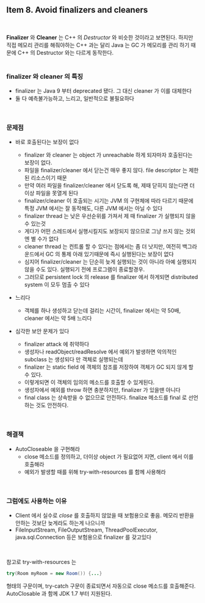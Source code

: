 ## Item 8. Avoid finalizers and cleaners
<br/>

**Finalizer** 와 **Cleaner** 는 C++ 의 *Destructor* 와 비슷한 것이라고 보면된다. 
하지만 직접 메모리 관리를 해줘야하는 C++ 과는 달리 Java 는 GC 가 메모리를 관리 하기 때문에 C++ 의 Destructor 와는 다르게 동작한다.
<br/><br/>

### finalizer 와 cleaner 의 특징
* finalizer 는 Java 9 부터 deprecated 됐다. 그 대신 cleaner 가 이를 대체한다
* 둘 다 예측불가능하고, 느리고, 일반적으로 불필요하다
<br/>

### 문제점

* 바로 호출된다는 보장이 없다
  - finalizer 와 cleaner 는 object 가 unreachable 하게 되자마자 호출된다는 보장이 없다.
  - 파일을 finalizer/cleaner 에서 닫는건 매우 좋지 않다. file descriptor 는 제한된 리소스이기 때문
  - 만약 여러 파일을 finalizer/cleaner 에서 닫도록 해, 제때 닫히지 않는다면 더이상 파일을 못열게 된다
  - finalizer/cleaner 이 호출되는 시기는 JVM 의 구현체에 따라 다르기 때문에 특정 JVM 에서는 잘 동작해도, 다른 JVM 에서는 아닐 수 있다
  - finalizer thread 는 낮은 우선순위를 가져서 제 때 finalizer 가 실행되지 않을 수 있는것
  - 게다가 어떤 스레드에서 실행시킬지도 보장되지 않으므로 그냥 쓰지 않는 것외엔 별 수가 없다
  - cleaner thread 는 컨트롤 할 수 있다는 점에서는 좀 더 낫지만, 여전히 백그라운드에서 GC 의 통제 아래 있기때문에 즉시 실행된다는 보장이 없다
  - 심지어 finalizer/cleaner 는 단순히 늦게 실행되는 것이 아니라 아예 실행되지 않을 수도 있다. 실행되기 전에 프로그램이 종료할경우.
  - 그러므로 persistent lock 의 release 를 finalizer 에서 하게되면 distributed system 이 모두 멈출 수 있다

* 느리다
  - 객체를 하나 생성하고 닫는데 걸리는 시간이, finalizer 에서는 약 50배, cleaner 에서는 약 5배 느리다

* 심각한 보안 문제가 있다
  - finalizer attack 에 취약하다
  - 생성자나 readObject/readResolve 에서 예외가 발생하면 악의적인 subclass 는 생성되다 만 객체로 실행되는데
  - finalizer 는 static field 에 객체의 참조를 저장하여 객체가 GC 되지 않게 할 수 있다.
  - 이렇게되면 이 객체의 임의의 메소드를 호출할 수 있게된다.
  - 생성자에서 예외를 throw 하면 충분하지만, finalizer 가 있을땐 아니다
  - final class 는 상속받을 수 없으므로 안전하다. finalize 메소드를 final 로 선언하는 것도 안전하다.
<br/>

### 해결책

* AutoCloseable 을 구현해라
  - close 메소드를 정의하고, 더이상 object 가 필요없어 지면, client 에서 이를 호출해라
  - 예외가 발생할 때를 위해 try-with-resources 를 함께 사용해라
<br/>

### 그럼에도 사용하는 이유

* Client 에서 실수로 *close* 를 호출하지 않았을 때 보험용으로 좋음. 메모리 반환을 안하는 것보단 늦게라도 하는게 나으니까
* FileInputStream, FileOutputStream, ThreadPoolExecutor, java.sql.Connection 등은 보험용으로 finalizer 를 갖고있다
<br/>

참고로 try-with-resources 는 
```java
try(Room myRoom = new Room()) {...}
```
형태의 구문이며, try-catch 구문이 종료되면서 자동으로 close 메소드를 호출해준다. AutoClosable 과 함께 JDK 1.7 부터 지원된다.

